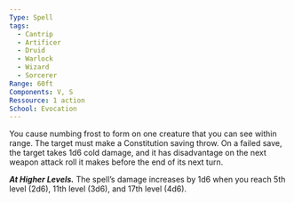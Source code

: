 ```yaml
---
Type: Spell
tags:
  - Cantrip
  - Artificer
  - Druid
  - Warlock
  - Wizard
  - Sorcerer
Range: 60ft
Components: V, S
Ressource: 1 action
School: Evocation
---
```

You cause numbing frost to form on one creature that you can see within range. The target must make a Constitution saving throw. On a failed save, the target takes 1d6 cold damage, and it has disadvantage on the next weapon attack roll it makes before the end of its next turn.

**_At Higher Levels._** The spell’s damage increases by 1d6 when you reach 5th level (2d6), 11th level (3d6), and 17th level (4d6).